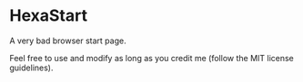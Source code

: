 # HexaStart

A very bad browser start page.

Feel free to use and modify as long as you credit me (follow the MIT license guidelines).
